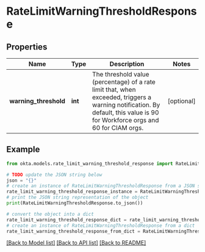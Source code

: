 # RateLimitWarningThresholdResponse



## Properties

Name | Type | Description | Notes
------------ | ------------- | ------------- | -------------
**warning_threshold** | **int** | The threshold value (percentage) of a rate limit that, when exceeded, triggers a warning notification. By default, this value is 90 for Workforce orgs and 60 for CIAM orgs. | [optional] 

## Example

```python
from okta.models.rate_limit_warning_threshold_response import RateLimitWarningThresholdResponse

# TODO update the JSON string below
json = "{}"
# create an instance of RateLimitWarningThresholdResponse from a JSON string
rate_limit_warning_threshold_response_instance = RateLimitWarningThresholdResponse.from_json(json)
# print the JSON string representation of the object
print(RateLimitWarningThresholdResponse.to_json())

# convert the object into a dict
rate_limit_warning_threshold_response_dict = rate_limit_warning_threshold_response_instance.to_dict()
# create an instance of RateLimitWarningThresholdResponse from a dict
rate_limit_warning_threshold_response_from_dict = RateLimitWarningThresholdResponse.from_dict(rate_limit_warning_threshold_response_dict)
```
[[Back to Model list]](../README.md#documentation-for-models) [[Back to API list]](../README.md#documentation-for-api-endpoints) [[Back to README]](../README.md)



